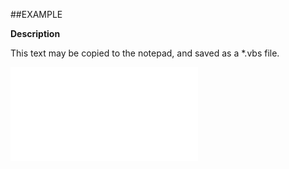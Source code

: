 

##EXAMPLE

**Description**

This text may be copied to the notepad, and saved as a *.vbs file.

![](../../Examples/vbs/ClientScript.OnCurrentContactIdentityChanged.vbs.txt)





